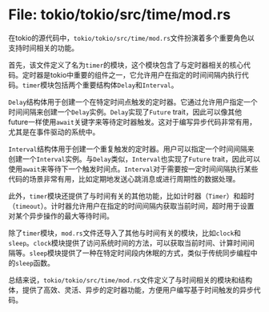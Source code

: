 # File: tokio/tokio/src/time/mod.rs

在tokio的源代码中，`tokio/tokio/src/time/mod.rs`文件扮演着多个重要角色以支持时间相关的功能。

首先，该文件定义了名为`timer`的模块，这个模块包含了与定时器相关的核心代码。定时器是tokio中重要的组件之一，它允许用户在指定的时间间隔内执行代码。`timer`模块包括两个重要结构体`Delay`和`Interval`。

`Delay`结构体用于创建一个在特定时间点触发的定时器。它通过允许用户指定一个时间间隔来创建一个`Delay`实例。`Delay`实现了`Future` trait，因此可以像其他future一样使用`await`关键字来等待定时器触发。这对于编写异步代码非常有用，尤其是在事件驱动的系统中。

`Interval`结构体用于创建一个重复触发的定时器。用户可以指定一个时间间隔来创建一个`Interval`实例。与`Delay`类似，`Interval`也实现了`Future` trait，因此可以使用`await`来等待下一个触发时间点。`Interval`对于需要按一定时间间隔执行某些代码的场景非常有用，比如定期地发送心跳消息或进行周期性的数据处理。

此外，`timer`模块还提供了与时间有关的其他功能，比如计时器（`Timer`）和超时（`timeout`）。计时器允许用户在指定的时间间隔内获取当前时间，超时用于设置对某个异步操作的最大等待时间。

除了`timer`模块，`mod.rs`文件还导入了其他与时间有关的模块，比如`clock`和`sleep`。`clock`模块提供了访问系统时间的方法，可以获取当前时间、计算时间间隔等。`sleep`模块提供了一种在特定时间段内休眠的方式，类似于传统同步编程中的`sleep`函数。

总结来说，`tokio/tokio/src/time/mod.rs`文件定义了与时间相关的模块和结构体，提供了高效、灵活、异步的定时器功能，方便用户编写基于时间触发的异步代码。

